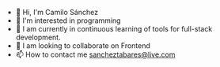 - 👋 Hi, I'm Camilo Sánchez
- 👀 I'm interested in programming
- 🌱 I am currently in continuous learning of tools for full-stack development.
- 💞️ I am looking to collaborate on Frontend
- 📫 How to contact me sancheztabares@live.com

<!---
Hernezio/Hernezio is a ✨ special ✨ repository because its `README.md` (this file) appears on your GitHub profile.
You can click the Preview link to take a look at your changes.
--->
